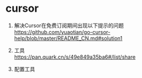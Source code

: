 # cursor
1. 解决Cursor在免费订阅期间出现以下提示的问题 <br/>
https://github.com/yuaotian/go-cursor-help/blob/master/README_CN.md#solution1

2. 工具 <br/>
https://pan.quark.cn/s/49e849a35ba6#/list/share

3. 配置工具 <br/>


